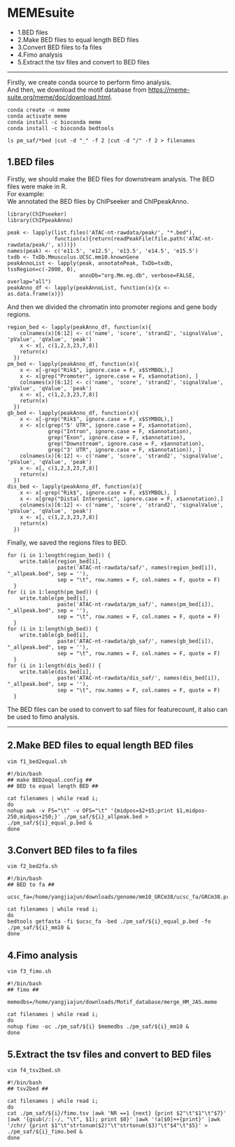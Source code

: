 # MEMEsuite

- 1.BED files  
- 2.Make BED files to equal length BED files 
- 3.Convert BED files to fa files  
- 4.Fimo analysis   
- 5.Extract the tsv files and convert to BED files

----

Firstly, we create conda source to perform fimo analysis.  
And then, we download the motif database from https://meme-suite.org/meme/doc/download.html.  

    conda create -n meme
    conda activate meme
    conda install -c bioconda meme
    conda install -c bioconda bedtools

    ls pm_saf/*bed |cut -d "_" -f 2 |cut -d "/" -f 2 > filenames

## 1.BED files  

Firstly, we should make the BED files for downstream analysis. The BED files were make in R.  
For example:  
We annotated the BED files by ChIPseeker and ChIPpeakAnno.  

    library(ChIPseeker)
    library(ChIPpeakAnno)

    peak <- lapply(list.files('ATAC-nt-rawdata/peak/', "*.bed"), 
                   function(x){return(readPeakFile(file.path('ATAC-nt-rawdata/peak/', x)))})
    names(peak) <- c('e11.5', 'e12.5', 'e13.5', 'e14.5', 'e15.5')
    txdb <- TxDb.Mmusculus.UCSC.mm10.knownGene
    peakAnnoList <- lapply(peak, annotatePeak, TxDb=txdb, tssRegion=c(-2000, 0), 
                           annoDb="org.Mm.eg.db", verbose=FALSE, overlap="all")
    peakAnno_df <- lapply(peakAnnoList, function(x){x <- as.data.frame(x)})
    
And then we divided the chromatin into promoter regions and gene body regions.  
    
    region_bed <- lapply(peakAnno_df, function(x){
        colnames(x)[6:12] <- c('name', 'score', 'strand2', 'signalValue', 'pValue', 'qValue', 'peak')
        x <- x[, c(1,2,3,23,7,8)]
        return(x)
      })
    pm_bed <- lapply(peakAnno_df, function(x){
        x <- x[-grep("Rik$", ignore.case = F, x$SYMBOL),]
        x <- x[grep("Promoter", ignore.case = F, x$annotation), ]
        colnames(x)[6:12] <- c('name', 'score', 'strand2', 'signalValue', 'pValue', 'qValue', 'peak')
        x <- x[, c(1,2,3,23,7,8)]
        return(x)
      })
    gb_bed <- lapply(peakAnno_df, function(x){
        x <- x[-grep("Rik$", ignore.case = F, x$SYMBOL),]
        x <- x[c(grep("5' UTR", ignore.case = F, x$annotation),
                 grep("Intron", ignore.case = F, x$annotation),
                 grep("Exon", ignore.case = F, x$annotation),
                 grep("Downstream", ignore.case = F, x$annotation),
                 grep("3' UTR", ignore.case = F, x$annotation)), ]
        colnames(x)[6:12] <- c('name', 'score', 'strand2', 'signalValue', 'pValue', 'qValue', 'peak')
        x <- x[, c(1,2,3,23,7,8)]
        return(x)
      })
    dis_bed <- lapply(peakAnno_df, function(x){
        x <- x[-grep("Rik$", ignore.case = F, x$SYMBOL), ]
        x <- x[grep("Distal Intergenic", ignore.case = F, x$annotation),]
        colnames(x)[6:12] <- c('name', 'score', 'strand2', 'signalValue', 'pValue', 'qValue', 'peak')
        x <- x[, c(1,2,3,23,7,8)]
        return(x)
      })
  
Finally, we saved the regions files to BED.  

    for (i in 1:length(region_bed)) {
        write.table(region_bed[i],
                    paste('ATAC-nt-rawdata/saf/', names(region_bed[i]), "_allpeak.bed", sep = ''),
                    sep = "\t", row.names = F, col.names = F, quote = F)
      }
    for (i in 1:length(pm_bed)) {
        write.table(pm_bed[i],
                    paste('ATAC-nt-rawdata/pm_saf/', names(pm_bed[i]), "_allpeak.bed", sep = ''),
                    sep = "\t", row.names = F, col.names = F, quote = F)
      }
    for (i in 1:length(gb_bed)) {
        write.table(gb_bed[i],
                    paste('ATAC-nt-rawdata/gb_saf/', names(gb_bed[i]), "_allpeak.bed", sep = ''),
                    sep = "\t", row.names = F, col.names = F, quote = F)
      }
    for (i in 1:length(dis_bed)) {
        write.table(dis_bed[i],
                    paste('ATAC-nt-rawdata/dis_saf/', names(dis_bed[i]), "_allpeak.bed", sep = ''),
                    sep = "\t", row.names = F, col.names = F, quote = F)
      }

The BED files can be used to convert to saf files for featurecount, it also can be used to fimo analysis.  

----

## 2.Make BED files to equal length BED files  

    vim f1_bed2equal.sh

    #!/bin/bash
    ## make BED2equal.config ##
    ## BED to equal length BED ##

    cat filenames | while read i; 
    do
    nohup awk -v FS="\t" -v OFS="\t" '{midpos=$2+$5;print $1,midpos-250,midpos+250;}' ./pm_saf/${i}_allpeak.bed > ./pm_saf/${i}_equal_p.bed &
    done

## 3.Convert BED files to fa files   

    vim f2_bed2fa.sh

    #!/bin/bash
    ## BED to fa ##

    ucsc_fa=/home/yangjiajun/downloads/genome/mm10_GRCm38/ucsc_fa/GRCm38.primary_assembly.genome.fa

    cat filenames | while read i; 
    do   
    bedtools getfasta -fi $ucsc_fa -bed ./pm_saf/${i}_equal_p.bed -fo ./pm_saf/${i}_mm10 &
    done

## 4.Fimo analysis     

    vim f3_fimo.sh

    #!/bin/bash
    ## fimo ##

    memedbs=/home/yangjiajun/downloads/Motif_database/merge_HM_JAS.meme

    cat filenames | while read i; 
    do
    nohup fimo -oc ./pm_saf/${i} $memedbs ./pm_saf/${i}_mm10 &
    done

## 5.Extract the tsv files and convert to BED files  

    vim f4_tsv2bed.sh

    #!/bin/bash
    ## tsv2bed ##

    cat filenames | while read i; 
    do  
    cat ./pm_saf/${i}/fimo.tsv |awk 'NR ==1 {next} {print $2"\t"$1"\t"$7}' |awk '{gsub(/:|-/, "\t", $1); print $0}' |awk '!a[$0]++{print}' |awk '/chr/ {print $1"\t"strtonum($2)"\t"strtonum($3)"\t"$4"\t"$5}' > ./pm_saf/${i}_fimo.bed &
    done
